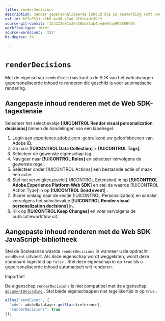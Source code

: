 ```yaml
---
title: renderDecisions
description: Render gepersonaliseerde inhoud die in aanmerking komt voor automatische rendering.
exl-id: 6f7a3531-c2b6-4e90-a7ad-9f0fe4dc39e9
source-git-commit: f12d222e81a39a26bd71ab4bede05aa992889605
workflow-type: tm+mt
source-wordcount: '155'
ht-degree: 1%

---
```


# `renderDecisions`

Met de eigenschap `renderDecisions` kunt u de SDK van het web dwingen gepersonaliseerde inhoud te renderen die geschikt is voor automatische rendering.

## Aangepaste inhoud renderen met de Web SDK-tagextensie

Selecteer het selectievakje **[!UICONTROL Render visual personalization decisions]** binnen de handelingen van een labelregel.

1. Login aan [&#x200B; experience.adobe.com &#x200B;](https://experience.adobe.com) gebruikend uw geloofsbrieven van Adobe ID.
1. Ga naar **[!UICONTROL Data Collection]** > **[!UICONTROL Tags]**.
1. Selecteer de gewenste eigenschap tag.
1. Navigeer naar **[!UICONTROL Rules]** en selecteer vervolgens de gewenste regel.
1. Selecteer onder [!UICONTROL Actions] een bestaande actie of maak een actie.
1. Stel het vervolgkeuzeveld [!UICONTROL Extension] in op **[!UICONTROL Adobe Experience Platform Web SDK]** en stel de waarde [!UICONTROL Action Type] in op **[!UICONTROL Send event]** .
1. Blader omlaag naar de sectie [!UICONTROL Personalization] en schakel vervolgens het selectievakje **[!UICONTROL Render visual personalization decisions]** in.
1. Klik op **[!UICONTROL Keep Changes]** en voer vervolgens de publicatieworkflow uit.

## Aangepaste inhoud renderen met de Web SDK JavaScript-bibliotheek

Stel de Booleaanse waarde `renderDecisions` in wanneer u de opdracht `sendEvent` uitvoert. Als deze eigenschap wordt weggelaten, wordt deze standaard ingesteld op `false` . Stel deze eigenschap in op `true` als u gepersonaliseerde inhoud automatisch wilt renderen.

>[!IMPORTANT]
>
>De eigenschap `renderDecisions` is niet compatibel met de eigenschap [`documentUnloading`](documentunloading.md) . Stel beide eigenschappen niet tegelijkertijd in op `true` .

```js
alloy("sendEvent", {
  "xdm": adobeDataLayer.getState(reference),
  "renderDecisions": true
});
```
